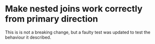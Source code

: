 # Make nested joins work correctly from primary direction

This is is not a breaking change, but a faulty test was updated to test the behaviour it described.
